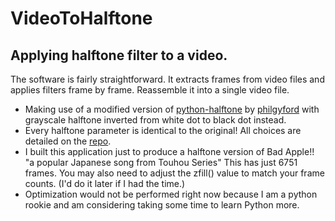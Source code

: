 # VideoToHalftone
## Applying halftone filter to a video.

The software is fairly straightforward. It extracts frames from video files and applies filters frame by frame. Reassemble it into a single video file.

- Making use of a modified version of [python-halftone](https://github.com/philgyford/python-halftone) by [philgyford](https://github.com/philgyford) with grayscale halftone inverted from white dot to black dot instead.
- Every halftone parameter is identical to the original! All choices are detailed on the [repo](https://github.com/philgyford/python-halftone).
- I built this application just to produce a halftone version of Bad Apple!! "a popular Japanese song from Touhou Series" This has just 6751 frames. You may also need to adjust the zfill() value to match your frame counts. (I'd do it later if I had the time.)
- Optimization would not be performed right now because I am a python rookie and am considering taking some time to learn Python more.
